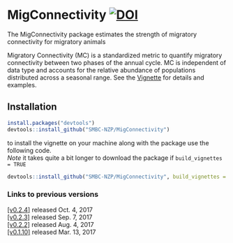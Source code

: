# MigConnectivity [![DOI](https://zenodo.org/badge/DOI/10.5281/zenodo.1002229.svg)](https://zenodo.org/record/1002229#.Wm_Oh3xG1EY)    
The MigConnectivity package estimates the strength of migratory connectivity for migratory animals

Migratory Connectivity (MC) is a standardized metric to quantify migratory connectivity between two phases 
of the annual cycle. MC is independent of data type and accounts for the relative abundance of 
populations distributed across a seasonal range. See the [Vignette](https://github.com/SMBC-NZP/MigConnectivity/tree/master/vignettes)  for details and examples.

## Installation

```r
install.packages("devtools")
devtools::install_github("SMBC-NZP/MigConnectivity")
```

to install the vignette on your machine along with the package use the following code.   
*Note* it takes quite a bit longer to download the package if `build_vignettes = TRUE`

```r
devtools::install_github("SMBC-NZP/MigConnectivity", build_vignettes = TRUE)
```

### Links to previous versions

[[v0.2.4]](https://github.com/SMBC-NZP/MigConnectivity/releases/tag/v0.2.4) released Oct. 4, 2017    
[[v0.2.3]](https://github.com/SMBC-NZP/MigConnectivity/releases/tag/v0.2.3) released Sep. 7, 2017    
[[v0.2.2]](https://github.com/SMBC-NZP/MigConnectivity/releases/tag/v0.2.2) released Aug. 4, 2017    
[[v0.1.10]](https://github.com/SMBC-NZP/MigConnectivity/releases/tag/v0.1.10) released Mar. 13, 2017    


